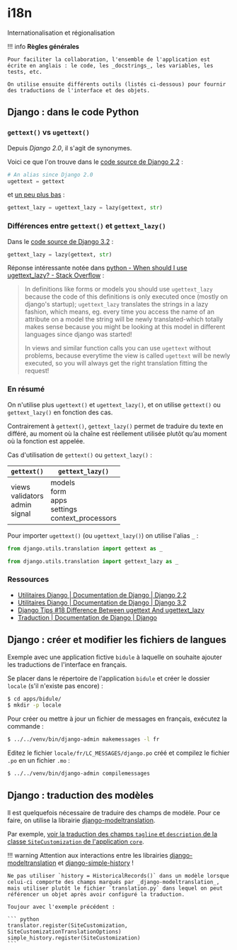 # i18n
Internationalisation et régionalisation

!!! info
    **Règles générales**

    Pour faciliter la collaboration, l'ensemble de l'application est écrite en anglais : le code, les _docstrings_, les variables, les tests, etc.

    On utilise ensuite différents outils (listés ci-dessous) pour fournir des traductions de l'interface et des objets.


## Django : dans le code Python

### `gettext()` vs `ugettext()`

Depuis _Django 2.0_, il s'agit de synonymes.

Voici ce que l'on trouve dans le [code source de Django 2.2](https://github.com/django/django/blob/88d9b28c0c123157a66a288606c16ec5c3486a28/django/utils/translation/__init__.py#L82-L83) :

``` python
# An alias since Django 2.0
ugettext = gettext
```

et [un peu plus bas](https://github.com/django/django/blob/88d9b28c0c123157a66a288606c16ec5c3486a28/django/utils/translation/__init__.py#L102) :

``` python
gettext_lazy = ugettext_lazy = lazy(gettext, str)
```


### Différences entre `gettext()` et `gettext_lazy()`
Dans le [code source de Django 3.2](https://github.com/django/django/blob/8afb677ce787bc886ef378bfc2dd5904194a48ca/django/utils/translation/__init__.py#L135) :

``` python
gettext_lazy = lazy(gettext, str)
```


Réponse intéressante notée dans [python - When should I use ugettext_lazy? - Stack Overflow](https://stackoverflow.com/questions/4160770/when-should-i-use-ugettext-lazy) :

> In definitions like forms or models you should use `ugettext_lazy` because the code of this definitions is only executed once (mostly on django's startup); `ugettext_lazy` translates the strings in a lazy fashion, which means, eg. every time you access the name of an attribute on a model the string will be newly translated-which totally makes sense because you might be looking at this model in different languages since django was started!
>
> In views and similar function calls you can use `ugettext` without problems, because everytime the view is called `ugettext` will be newly executed, so you will always get the right translation fitting the request!


### En résumé
On n'utilise plus `ugettext()` et `ugettext_lazy()`, et on utilise `gettext()` ou `gettext_lazy()` en fonction des cas.

Contrairement à `gettext()`, `gettext_lazy()` permet de traduire du texte en différé, au moment où la chaîne est réellement utilisée plutôt qu’au moment où la fonction est appelée.

Cas d'utilisation de `gettext()` ou `gettext_lazy()` :

| `gettext()` | `gettext_lazy()` |
|---|---|
| views<br>validators<br>admin<br>signal | models<br>form<br>apps<br>settings<br>context_processors |

Pour importer `ugettext()` (ou `ugettext_lazy()`) on utilise l'alias `_` :

``` python
from django.utils.translation import gettext as _
```

``` python
from django.utils.translation import gettext_lazy as _
```

### Ressources

- [Utilitaires Django | Documentation de Django | Django 2.2](https://docs.djangoproject.com/fr/2.2/ref/utils/#module-django.utils.translation)
- [Utilitaires Django | Documentation de Django | Django 3.2](https://docs.djangoproject.com/fr/3.2/ref/utils/#module-django.utils.translation)
- [Django Tips #18 Difference Between ugettext And ugettext_lazy](https://simpleisbetterthancomplex.com/tips/2016/10/17/django-tip-18-translations.html)
- [Traduction | Documentation de Django | Django](https://docs.djangoproject.com/fr/3.2/topics/i18n/translation/)


## Django : créer et modifier les fichiers de langues

Exemple avec une application fictive `bidule` à laquelle on souhaite ajouter les traductions de l'interface en français.

Se placer dans le répertoire de l'application `bidule` et créer le dossier `locale` (s'il n'existe pas encore) :

``` bash
$ cd apps/bidule/
$ mkdir -p locale
```

Pour créer ou mettre à jour un fichier de messages en français, exécutez la commande :

``` bash
$ ../../venv/bin/django-admin makemessages -l fr
```

Editez le fichier `locale/fr/LC_MESSAGES/django.po` créé et compilez le fichier `.po` en un fichier `.mo` :

``` bash
$ ../../venv/bin/django-admin compilemessages
```

## Django : traduction des modèles

Il est quelquefois nécessaire de traduire des champs de modèle. Pour ce faire, on utilise la librairie [django-modeltranslation](https://django-modeltranslation.readthedocs.io).

Par exemple, [voir la traduction des champs `tagline` et `description` de la classe `SiteCustomization` de l'application `core`](https://github.com/DiaghoProject/diagho/blob/main/services/interpretation/apps/core/translation/site.py).

!!! warning
    Attention aux interactions entre les librairies [django-modeltranslation](https://django-modeltranslation.readthedocs.io) et [django-simple-history](https://django-simple-history.readthedocs.io) !

    Ne pas utiliser `history = HistoricalRecords()` dans un modèle lorsque celui-ci comporte des champs marqués par _django-modeltranslation_, mais utiliser plutôt le fichier `translation.py` dans lequel on peut référencer un objet après avoir configuré la traduction.

    Toujour avec l'exemple précédent :

    ``` python
    translator.register(SiteCustomization, SiteCustomizationTranslationOptions)
    simple_history.register(SiteCustomization)
    ```
